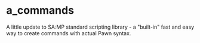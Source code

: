 # a_commands
A little update to SA:MP standard scripting library - a "built-in" fast  and easy way to create commands with actual Pawn syntax.
